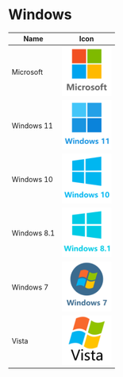 # Windows

Name|Icon
--|--
Microsoft|<img src="Microsoft.png" width="100px">
Windows 11|<img src="Win11.png" width="100px">
Windows 10|<img src="Win10.png" width="100px">
Windows 8.1|<img src="Win8.1.png" width="100px">
Windows 7|<img src="Win7.png" width="100px">
Vista|<img src="Vista.png" width="100px">
